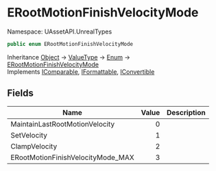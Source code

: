 # ERootMotionFinishVelocityMode

Namespace: UAssetAPI.UnrealTypes

```csharp
public enum ERootMotionFinishVelocityMode
```

Inheritance [Object](https://docs.microsoft.com/en-us/dotnet/api/system.object) → [ValueType](https://docs.microsoft.com/en-us/dotnet/api/system.valuetype) → [Enum](https://docs.microsoft.com/en-us/dotnet/api/system.enum) → [ERootMotionFinishVelocityMode](./uassetapi.unrealtypes.erootmotionfinishvelocitymode.md)<br>
Implements [IComparable](https://docs.microsoft.com/en-us/dotnet/api/system.icomparable), [IFormattable](https://docs.microsoft.com/en-us/dotnet/api/system.iformattable), [IConvertible](https://docs.microsoft.com/en-us/dotnet/api/system.iconvertible)

## Fields

| Name | Value | Description |
| --- | --: | --- |
| MaintainLastRootMotionVelocity | 0 |  |
| SetVelocity | 1 |  |
| ClampVelocity | 2 |  |
| ERootMotionFinishVelocityMode_MAX | 3 |  |
